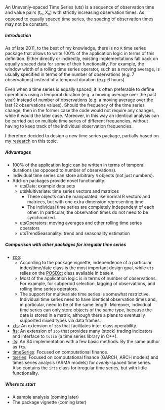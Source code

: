 An Unevenly-spaced Time Series (uts) is a sequence of observation time and value pairs (t<sub>n</sub>, X<sub>n</sub>) with strictly increasing observation times. As opposed to equally spaced time series, the spacing of observation times may not be constant.

##### Introduction

As of late 2011, to the best of my knowledge, there is no `R` time series package that allows to write 100% of the application logic in terms of this definition. Either directly or indirectly, existing implementations fall back on equally spaced data for some of their functionality. For example, the window width of a rolling time series operator, such as a moving average, is usually specified in terms of the number of observations (e.g. 7 observations) instead of a temporal duration (e.g. 6 hours).

Even when a time series is equally spaced, it is often preferable to define operations using a temporal duration (e.g. a moving average over the past year) instead of number of observations (e.g. a moving average over the last 12 observations values). Should the frequency of the time series change, then in the former case the code would not require any changes, while it would the later case. Moreover, in this way an identical analysis can be carried out on multiple time series of different frequencies, without having to keep track of the individual observation frequencies.

I therefore decided to design a new time series package, partially based on my [research](http://www.eckner.com/research.html) on this topic.

##### Advantages

* 100% of the application logic can be written in terms of temporal durations (as opposed to number of observations).
* Individual time series can store arbitrary `R` objects (not just numbers).
* Add-on packages provide novel functionality:
  * utsData: example data sets
  * utsMultivariate: time series vectors and matrices
    * These objects can be manipulated like normal R vectors and matrices, but with one extra dimension representing time.
    * The individual time series are completely independent of each other. In particular, the observation times do not need to be synchronized.
  * utsOperators: moving averages and other rolling time series operators
  * utsTrendSeasonality: trend and seasonality estimation

##### Comparison with other packages for irregular time series

* [zoo](http://cran.r-project.org/web/packages/zoo/index.html):
  * According to the package vignette, independence of a particular index/time/date class is the most important design goal, while `uts` relies on the [POSIXct](https://stat.ethz.ch/R-manual/R-devel/library/base/html/DateTimeClasses.html) class available in base `R`.
  * Most of the application logic is in terms of number of observations. For example, for subperiod selection, lagging of observations, and rolling time series operators.
  * The support for multivariate time series is somewhat restrictive. Individual time series need to have identical observation times and, in particular, need to be of the same length. Moreover, individual time series can only store objects of the same type, because the data is stored in a matrix, although there a plans to eventually supported mixed types via data frames.
* [xts](http://cran.r-project.org/web/packages/xts/index.html): An extension of `zoo` that facilitates inter-class operability.
* [fts](http://cran.r-project.org/web/packages/fts/index.html): An extension of `zoo` that provides many (stock) trading indicators and interface to `tslib` (a time series library in C++).
* [its](http://cran.r-project.org/web/packages/its/index.html): An S4 implementation with a few basic methods. By the same author as `fts`.
* [timeSeries](http://cran.r-project.org/web/packages/timeSeries/index.html): Focused on computational finance.
* [tseries](http://cran.r-project.org/web/packages/tseries/index.html): Focused on computational finance (GARCH, ARCH models) and times series analysis (ARMA models) for *evenly*-spaced time series. Also contains the `irts` class for irregular time series, but with little functionality.


##### Where to start

* A sample analysis (coming later)
* The package vignette (coming later)

